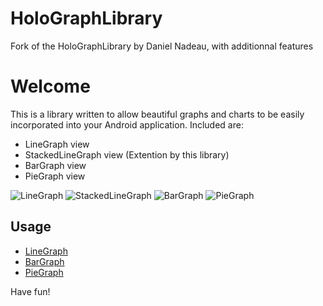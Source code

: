 HoloGraphLibrary
================

Fork of the HoloGraphLibrary by Daniel Nadeau, with additionnal features

# Welcome

This is a library written to allow beautiful graphs and charts to be easily incorporated into your Android application. Included are: 
* LineGraph view
* StackedLineGraph view (Extention by this library)
* BarGraph view
* PieGraph view

![LineGraph](https://raw.githubusercontent.com/wiki/fughz/ExtHoloGraphLibrary/screenshot/LineGraph.png)
![StackedLineGraph](https://raw.githubusercontent.com/wiki/fughz/ExtHoloGraphLibrary/screenshot/StackedLineGraph.png)
![BarGraph](https://raw.githubusercontent.com/wiki/fughz/ExtHoloGraphLibrary/screenshot/BarGraph.png)
![PieGraph](https://raw.githubusercontent.com/wiki/fughz/ExtHoloGraphLibrary/screenshot/PieGraph.png)

## Usage
* [LineGraph](https://github.com/fughz/ExtHoloGraphLibrary/wiki/How-to-use-LineGraph)
* [BarGraph](https://github.com/fughz/ExtHoloGraphLibrary/wiki/How-to-use-BarGraph)
* [PieGraph](https://github.com/fughz/ExtHoloGraphLibrary/wiki/How-to-use-PieGraph)

Have fun!
